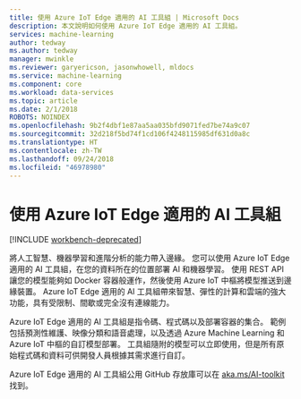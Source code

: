 ```yaml
---
title: 使用 Azure IoT Edge 適用的 AI 工具組 | Microsoft Docs
description: 本文說明如何使用 Azure IoT Edge 適用的 AI 工具組。
services: machine-learning
author: tedway
ms.author: tedway
manager: mwinkle
ms.reviewer: garyericson, jasonwhowell, mldocs
ms.service: machine-learning
ms.component: core
ms.workload: data-services
ms.topic: article
ms.date: 2/1/2018
ROBOTS: NOINDEX
ms.openlocfilehash: 9b2f4dbf1e87aa5aa035bfd9071fed7be74a9c07
ms.sourcegitcommit: 32d218f5bd74f1cd106f4248115985df631d0a8c
ms.translationtype: HT
ms.contentlocale: zh-TW
ms.lasthandoff: 09/24/2018
ms.locfileid: "46978980"
---
```

# <a name="use-the-ai-toolkit-for-azure-iot-edge"></a>使用 Azure IoT Edge 適用的 AI 工具組

[!INCLUDE [workbench-deprecated](../../../includes/aml-deprecating-preview-2017.md)] 

將人工智慧、機器學習和進階分析的能力帶入邊緣。 您可以使用 Azure IoT Edge 適用的 AI 工具組，在您的資料所在的位置部署 AI 和機器學習。 使用 REST API 讓您的模型能夠如 Docker 容器般運作，然後使用 Azure IoT 中樞將模型推送到邊緣裝置。 Azure IoT Edge 適用的 AI 工具組帶來智慧、彈性的計算和雲端的強大功能，具有受限制、間歇或完全沒有連線能力。

Azure IoT Edge 適用的 AI 工具組是指令碼、程式碼以及部署容器的集合。 範例包括預測性維護、映像分類和語音處理，以及透過 Azure Machine Learning 和 Azure IoT 中樞的自訂模型部署。 工具組隨附的模型可以立即使用，但是所有原始程式碼和資料可供開發人員根據其需求進行自訂。

Azure IoT Edge 適用的 AI 工具組公用 GitHub 存放庫可以在 [aka.ms/AI-toolkit](http://aka.ms/AI-toolkit) 找到。